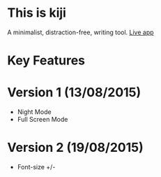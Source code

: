 # This is kiji
A minimalist, distraction-free, writing tool. [Live app](https://mykiji.herokuapp.com/)

# Key Features

Version 1 (13/08/2015)
===
* Night Mode
* Full Screen Mode

Version 2 (19/08/2015)
===
* Font-size +/- 